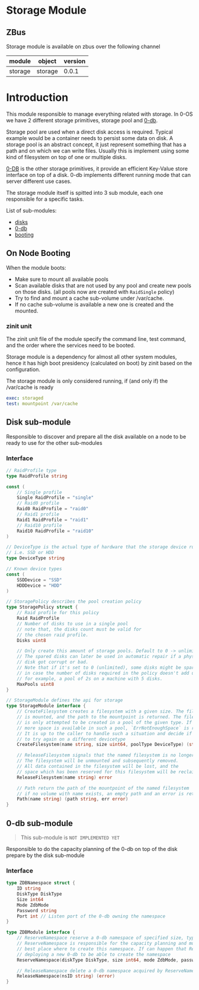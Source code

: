 # Storage Module

## ZBus 
Storage module is available on zbus over the following channel

| module | object | version | 
|--------|--------|---------|
| storage|storage| 0.0.1|

# Introduction
This module responsible to manage everything related with storage. In 0-OS we have 2 different storage primitives, storage pool and [0-db](https://github.com/threefoldtech/0-db).

Storage pool are used when a direct disk access is required. Typical example would be a container needs to persist some data on disk.
A storage pool is an abstract concept, it just represent something that has a path and on which we can write files.
Usually this is implement using some kind of filesystem on top of one or multiple disks.

[0-DB](https://github.com/threefoldtech/0-db) is the other storage primitives, it provide an efficient Key-Value store interface on top of a disk. 0-db implements different running mode that can server different use cases.

The storage module itself is spitted into 3 sub module, each one responsible for a specific tasks.

List of sub-modules:

- [disks](#disk-sub-module)
- [0-db](#0-db-sub-module)
- [booting](#booting)

## On Node Booting
When the module boots:
- Make sure to mount all available pools
- Scan available disks that are not used by any pool and create new pools on those disks. (all pools now are created with `RaidSingle` policy)
- Try to find and mount a cache sub-volume under /var/cache.
- If no cache sub-volume is available a new one is created and the mounted.

### zinit unit
The zinit unit file of the module specify the command line,  test command, and the order where the services need to be booted.

Storage module is a dependency for almost all other system modules, hence it has high boot presidency (calculated on boot) by zinit based on the configuration.

The storage module is only considered running, if (and only if) the /var/cache is ready

```yaml
exec: storaged
test: mountpoint /var/cache
```

## Disk sub-module

Responsible to discover and prepare all the disk available on a node to be ready to use for the other sub-modules

### Interface

```go
// RaidProfile type
type RaidProfile string

const (
	// Single profile
	Single RaidProfile = "single"
	// Raid0 profile
	Raid0 RaidProfile = "raid0"
	// Raid1 profile
	Raid1 RaidProfile = "raid1"
	// Raid10 profile
	Raid10 RaidProfile = "raid10"
)

// DeviceType is the actual type of hardware that the storage device runs on,
// i.e. SSD or HDD
type DeviceType string

// Known device types
const (
	SSDDevice = "SSD"
	HDDDevice = "HDD"
)

// StoragePolicy describes the pool creation policy
type StoragePolicy struct {
	// Raid profile for this policy
	Raid RaidProfile
	// Number of disks to use in a single pool
	// note that, the disks count must be valid for
	// the chosen raid profile.
	Disks uint8

	// Only create this amount of storage pools. Default to 0 -> unlimited.
	// The spared disks can later be used in automatic repair if a physical
	// disk got corrupt or bad.
	// Note that if it's set to 0 (unlimited), some disks might be spared anyway
	// in case the number of disks required in the policy doesn't add up to pools
	// for example, a pool of 2s on a machine with 5 disks.
	MaxPools uint8
}

// StorageModule defines the api for storage
type StorageModule interface {
	// CreateFilesystem creates a filesystem with a given size. The filesystem
	// is mounted, and the path to the mountpoint is returned. The filesystem
	// is only attempted to be created in a pool of the given type. If no
	// more space is available in such a pool, `ErrNotEnoughSpace` is returned.
	// It is up to the caller to handle such a situation and decide if he wants
	// to try again on a different devicetype
	CreateFilesystem(name string, size uint64, poolType DeviceType) (string, error)

	// ReleaseFilesystem signals that the named filesystem is no longer needed.
	// The filesystem will be unmounted and subsequently removed.
	// All data contained in the filesystem will be lost, and the
	// space which has been reserved for this filesystem will be reclaimed.
	ReleaseFilesystem(name string) error

	// Path return the path of the mountpoint of the named filesystem
	// if no volume with name exists, an empty path and an error is returned
	Path(name string) (path string, err error)
}

```

## 0-db sub-module
> This sub-module is `NOT IMPLEMENTED YET`

Responsible to do the capacity planning of the 0-db on top of the disk prepare by the disk sub-module

### Interface

```go
type ZDBNamespace struct {
    ID string
    DiskType DiskType
    Size int64
    Mode ZdbMode
    Password string
    Port int // Listen port of the 0-db owning the namespace
}

type ZDBModule interface {
    // ReserveNamespace reserve a 0-db namespace of specified size, type and mode
    // ReserveNamespace is responsible for the capacity planning and must decide what is the
    // best place where to create this namespace. If can happen that ReserveNamespace endup
    // deploying a new 0-db to be able to create the namespace
    ReserveNamespace(diskType DiskType, size int64, mode ZdbMode, password string) (ZDBNamespace, error)

    // ReleaseNamespace delete a 0-db namespace acquired by ReserveNamespace
    ReleaseNamespace(nsID string) (error)
}
```
